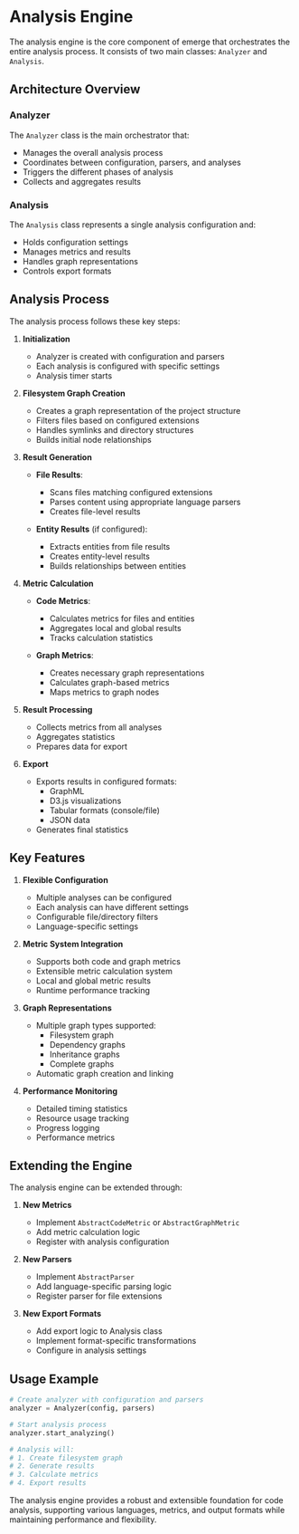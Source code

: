 # Analysis Engine

The analysis engine is the core component of emerge that orchestrates the entire analysis process. It consists of two main classes: `Analyzer` and `Analysis`.

## Architecture Overview

### Analyzer
The `Analyzer` class is the main orchestrator that:
- Manages the overall analysis process
- Coordinates between configuration, parsers, and analyses
- Triggers the different phases of analysis
- Collects and aggregates results

### Analysis
The `Analysis` class represents a single analysis configuration and:
- Holds configuration settings
- Manages metrics and results
- Handles graph representations
- Controls export formats

## Analysis Process

The analysis process follows these key steps:

1. **Initialization**
   - Analyzer is created with configuration and parsers
   - Each analysis is configured with specific settings
   - Analysis timer starts

2. **Filesystem Graph Creation**
   - Creates a graph representation of the project structure
   - Filters files based on configured extensions
   - Handles symlinks and directory structures
   - Builds initial node relationships

3. **Result Generation**
   - **File Results**: 
	 - Scans files matching configured extensions
	 - Parses content using appropriate language parsers
	 - Creates file-level results
   
   - **Entity Results** (if configured):
	 - Extracts entities from file results
	 - Creates entity-level results
	 - Builds relationships between entities

4. **Metric Calculation**
   - **Code Metrics**:
	 - Calculates metrics for files and entities
	 - Aggregates local and global results
	 - Tracks calculation statistics
   
   - **Graph Metrics**:
	 - Creates necessary graph representations
	 - Calculates graph-based metrics
	 - Maps metrics to graph nodes

5. **Result Processing**
   - Collects metrics from all analyses
   - Aggregates statistics
   - Prepares data for export

6. **Export**
   - Exports results in configured formats:
	 - GraphML
	 - D3.js visualizations
	 - Tabular formats (console/file)
	 - JSON data
   - Generates final statistics

## Key Features

1. **Flexible Configuration**
   - Multiple analyses can be configured
   - Each analysis can have different settings
   - Configurable file/directory filters
   - Language-specific settings

2. **Metric System Integration**
   - Supports both code and graph metrics
   - Extensible metric calculation system
   - Local and global metric results
   - Runtime performance tracking

3. **Graph Representations**
   - Multiple graph types supported:
	 - Filesystem graph
	 - Dependency graphs
	 - Inheritance graphs
	 - Complete graphs
   - Automatic graph creation and linking

4. **Performance Monitoring**
   - Detailed timing statistics
   - Resource usage tracking
   - Progress logging
   - Performance metrics

## Extending the Engine

The analysis engine can be extended through:

1. **New Metrics**
   - Implement `AbstractCodeMetric` or `AbstractGraphMetric`
   - Add metric calculation logic
   - Register with analysis configuration

2. **New Parsers**
   - Implement `AbstractParser`
   - Add language-specific parsing logic
   - Register parser for file extensions

3. **New Export Formats**
   - Add export logic to Analysis class
   - Implement format-specific transformations
   - Configure in analysis settings

## Usage Example

```python
# Create analyzer with configuration and parsers
analyzer = Analyzer(config, parsers)

# Start analysis process
analyzer.start_analyzing()

# Analysis will:
# 1. Create filesystem graph
# 2. Generate results
# 3. Calculate metrics
# 4. Export results
```

The analysis engine provides a robust and extensible foundation for code analysis, supporting various languages, metrics, and output formats while maintaining performance and flexibility.